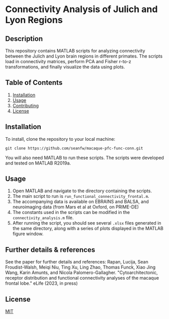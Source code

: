 

# Connectivity Analysis of Julich and Lyon Regions

## Description
This repository contains MATLAB scripts for analyzing connectivity between the Julich and Lyon brain regions in different primates. The scripts load in connectivity matrices, perform PCA and Fisher r-to-z transformations, and finally visualize the data using plots.

## Table of Contents
1. [Installation](#Installation)
2. [Usage](#Usage)
3. [Contributing](#Contributing)
4. [License](#License)

## Installation
To install, clone the repository to your local machine:
```
git clone https://github.com/seanfw/macaque-pfc-func-conn.git
```
You will also need MATLAB to run these scripts. The scripts were developed and tested on MATLAB R2019a. 

## Usage
1. Open MATLAB and navigate to the directory containing the scripts.
2. The main script to run is `run_functional_connectivity_frontal.m`.
3. The accompanying data is available on EBRAINS and BALSA, and neuroimaging data (from Mars et al at Oxford, on PRIME-DE)
4. The constants used in the scripts can be modified in the `connectivity_analysis.m` file.
5. After running the script, you should see several `.xlsx` files generated in the same directory, along with a series of plots displayed in the MATLAB figure window.

## Further details  & references
See the paper for further details and references:
Rapan, Lucija, Sean Froudist-Walsh, Meiqi Niu, Ting Xu, Ling Zhao, Thomas Funck, Xiao Jing Wang, Karin Amunts, and Nicola Palomero-Gallagher. "Cytoarchitectonic, receptor distribution and functional connectivity analyses of the macaque frontal lobe." eLife (2023, in press)



## License
[MIT](https://choosealicense.com/licenses/mit/)

